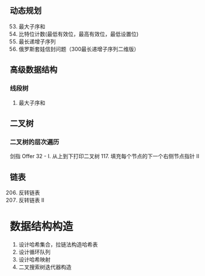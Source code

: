 ## 动态规划
53. 最大子序和
333. 比特位计数(最低有效位，最高有效位，最低设置位)
300. 最长递增子序列
354. 俄罗斯套娃信封问题（300最长递增子序列二维版）

## 高级数据结构
### 线段树
1.  最大子序和

## 二叉树
### 二叉树的层次遍历
剑指 Offer 32 - I. 从上到下打印二叉树
117. 填充每个节点的下一个右侧节点指针 II

## 链表
206. 反转链表
92. 反转链表 II

# 数据结构构造
1.   设计哈希集合，拉链法构造哈希表
2.   设计循环队列
3.   设计哈希映射
4.   二叉搜索树迭代器构造